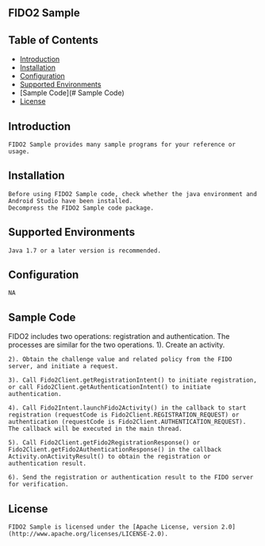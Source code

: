 ## FIDO2 Sample


## Table of Contents

 * [Introduction](#introduction)
 * [Installation](#installation)
 * [Configuration ](#configuration )
 * [Supported Environments](#supported-environments)
 * [Sample Code](# Sample Code)
 * [License](#license)
 
 
## Introduction
    FIDO2 Sample provides many sample programs for your reference or usage.


## Installation
    Before using FIDO2 Sample code, check whether the java environment and Android Studio have been installed. 
    Decompress the FIDO2 Sample code package.
        
## Supported Environments
	Java 1.7 or a later version is recommended.
	
## Configuration 
    NA
    
	
## Sample Code

FIDO2 includes two operations: registration and authentication. The processes are similar for the two operations.
    1). Create an activity.

    2). Obtain the challenge value and related policy from the FIDO server, and initiate a request.

    3). Call Fido2Client.getRegistrationIntent() to initiate registration, or call Fido2Client.getAuthenticationIntent() to initiate authentication.

    4). Call Fido2Intent.launchFido2Activity() in the callback to start registration (requestCode is Fido2Client.REGISTRATION_REQUEST) or authentication (requestCode is Fido2Client.AUTHENTICATION_REQUEST). The callback will be executed in the main thread.

    5). Call Fido2Client.getFido2RegistrationResponse() or Fido2Client.getFido2AuthenticationResponse() in the callback Activity.onActivityResult() to obtain the registration or authentication result.

    6). Send the registration or authentication result to the FIDO server for verification. 



##  License
    FIDO2 Sample is licensed under the [Apache License, version 2.0](http://www.apache.org/licenses/LICENSE-2.0).

